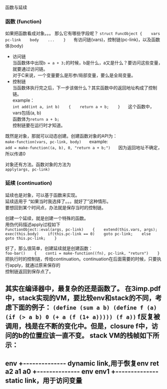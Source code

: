 函数与延续


### 函数 (function)
如果把函数看成对象。。。
那么它有哪些字段呢？
`
struct FuncObject {   
	vars   
	pc-link   
	body   
	...   
}   
`
有访问链(vars)，控制链(pc-link)，以及函数体(body)   

* 访问链   
当函数体中出现`b = a + 3;`的时候，b是什么，a又是什么？要访问这些变量，就要通过访问链。   
对于C来说，一个变量要么是形参/局部变量，要么是全局变量。   
* 控制链   
当函数体执行完之后，下一步该做什么？其实函数中的返回地址构成了控制链。   
example：   
`
int add(int a, int b)   
{   
	return a + b;   
}   
`
这个函数中，   
vars包括(a, b)   
函数体为`return a + b;`   
控制链要在运行时才知道。   

既然是对象，那就可以动态创建。创建函数对象的API为：   
`
make-function(vars, pc-link, body)   
`
example:   
`
add = make-function((a, b), 0, "return a + b;")   
`
因为返回地址不确定，所以传递0   

对象还有方法。函数对象的方法为   
`
apply(args, pc-link)   
`


### 延续 (continuation)   
延续也是对象，可以基于函数来实现。   
延续适用于 “如果当时我选择了。。。就好了”这种情形。   
要想回到某个时间点，办法就是保存当时的控制链。   
   
创建一个延续，就是创建一个特殊的函数。   
用伪代码描述apply过程如下   
`
FunctionObject::eval(args, pc-link)   
{   
	extend(this.vars, args);   
	exec(this.body)   
	if(this.pc-link == 0)   
		goto pc-link;   
	else   
		goto this.pc-link;   
}   
`
   
好了，那么很简单，创建延续就是创建函数：   
`
foo-bar()   
{   
	conti = make-function((fn), pc-link, "return")   
}   
`
把执行时的控制链，传给continuation。continuation在后面需要的时候，只要执行apply，就通过原来保存的   
控制链返回到保存点了。


其实在编译器中，最复杂的还是函数了。
在3imp.pdf中，stack实现的VM，要比较env和stack的不同，考虑下面的例子：
`
(define (sum a b)
  (define f (a)
    (if (> a b)
        0
        (+ a (f (1+ a)))))
  (f a))
`
f反复被调用，栈是在不断的变化中。但是，closure f中，访问的b的位置应该一直不变。
stack VM的栈帧如下所示：
---------------------
env  +-------------- dynamic link,用于恢复env
ret
a2
a1
a0   +-------------- env
env1 +-------------- static link，用于访问变量
---------------------

